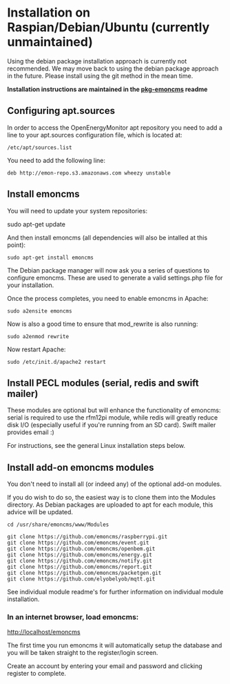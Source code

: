 # Installation on Raspian/Debian/Ubuntu (currently unmaintained)

Using the debian package installation approach is currently not recommended. We may move back to using the debian package approach in the future. Please install using the git method in the mean time.

**Installation instructions are maintained in the [pkg-emoncms](https://github.com/Dave-McCraw/pkg-emoncms/) readme**

## Configuring apt.sources

In order to access the OpenEnergyMonitor apt repository you need to add a line to your apt.sources configuration file, which is located at: 

    /etc/apt/sources.list

You need to add the following line:

    deb http://emon-repo.s3.amazonaws.com wheezy unstable

## Install emoncms

You will need to update your system repositories:

   sudo apt-get update

And then install emoncms (all dependencies will also be intalled at this point):

    sudo apt-get install emoncms

The Debian package manager will now ask you a series of questions to configure emoncms. These are used to generate a valid settings.php file
for your installation.

Once the process completes, you need to enable emoncms in Apache:

    sudo a2ensite emoncms

Now is also a good time to ensure that mod_rewrite is also running:

    sudo a2enmod rewrite

Now restart Apache:

    sudo /etc/init.d/apache2 restart

## Install PECL modules (serial, redis and swift mailer)

These modules are optional but will enhance the functionality of emoncms: serial is required to use the rfm12pi module, while redis will greatly reduce disk I/O (especially useful if you're running from an SD card). Swift mailer provides email :)

For instructions, see the general Linux installation steps below.

## Install add-on emoncms modules

You don't need to install all (or indeed any) of the optional add-on modules. 

If you do wish to do so, the easiest way is to clone them into the Modules directory. As Debian packages are uploaded to apt for each module, this advice will be updated.

    cd /usr/share/emoncms/www/Modules

    git clone https://github.com/emoncms/raspberrypi.git
    git clone https://github.com/emoncms/event.git
    git clone https://github.com/emoncms/openbem.git
    git clone https://github.com/emoncms/energy.git
    git clone https://github.com/emoncms/notify.git
    git clone https://github.com/emoncms/report.git
    git clone https://github.com/emoncms/packetgen.git
    git clone https://github.com/elyobelyob/mqtt.git

See individual module readme's for further information on individual module installation.

### In an internet browser, load emoncms:

[http://localhost/emoncms](http://localhost/emoncms)

The first time you run emoncms it will automatically setup the database and you will be taken straight to the register/login screen.

Create an account by entering your email and password and clicking register to complete.
